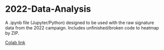 # 2022-Data-Analysis

A .ipynb file (Jupyter/Python) designed to be used with the raw signature data from the 2022 campaign. Includes unfinished/broken code to heatmap by ZIP.

[Colab link](https://colab.research.google.com/drive/1u2o-FPMgKrr3CClau6IoM1qkVwib8DNN)
